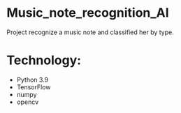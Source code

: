 # Music_note_recognition_AI
Project recognize a music note and classified her by type.

# Technology:
 - Python 3.9
 - TensorFlow
 - numpy
 - opencv
